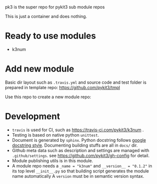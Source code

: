 pk3 is the super repo for pykit3 sub module repos

This is just a container and does nothing.

# Ready to use modules

- k3num 


# Add new module

Basic dir layout such as `.travis.yml` and source code and test folder is prepared in template repo:
https://github.com/pykit3/tmpl

Use this repo to create a new module repo:

# Development

- `travis` is used for CI, such as https://travis-ci.com/pykit3/k3num .
- Testing is based on native python `unittest`.
- Document is generated by `sphinx`.
  Python docstring follows [google docstring style](https://www.sphinx-doc.org/en/1.5/ext/example_google.html).
  Documenting building stuffs are all in `docs/` dir.
- Github meta data such as description and settings are managed with `.github/settings`. see https://github.com/pykit3/gh-config for detail.
- Module publishing utils is in this module.
- A module repo needs a `_name = "k3num"` and `__version__ = "0.1.2"` in its top level `__init__.py` so that building script generates the module name automatically
  A `version` must be in semantic version syntax.
